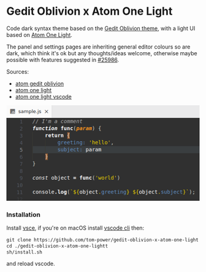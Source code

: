 # Gedit Oblivion x Atom One Light

Code dark syntax theme based on the [Gedit Oblivion theme](https://github.com/mig/gedit-themes/blob/master/oblivion.xml), with a light UI based on [Atom One Light](https://github.com/atom/one-light-ui).

The panel and settings pages are inheriting general editor colours so are dark, which think it's ok but any thoughts/ideas welcome, otherwise maybe possible with features suggested in [#25986](https://github.com/microsoft/vscode/issues/25986).

Sources:

- [atom gedit oblivion](https://github.com/robertfoss/atom_gedit_oblivion)
- [atom one light](https://github.com/atom/one-light-ui)
- [atom one light vscode](https://github.com/akamud/vscode-theme-onelight)

![demo](https://github.com/tom-power/gedit-oblivion-x-atom-one-light/blob/master/assets/sample.png)

### Installation

Install [vsce](https://github.com/microsoft/vscode-vsce), if you're on macOS install [vscode cli](https://code.visualstudio.com/docs/setup/mac#_launching-from-the-command-line) then:

```
git clone https://github.com/tom-power/gedit-oblivion-x-atom-one-light
cd ./gedit-oblivion-x-atom-one-lightt
sh/install.sh
```

and reload vscode.
